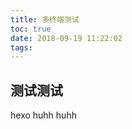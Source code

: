 ```yaml
---
title: 多终端测试
toc: true
date: 2018-09-19 11:22:02
tags:
---
```


## 测试测试

<!--more-->
hexo 
huhh
huhh